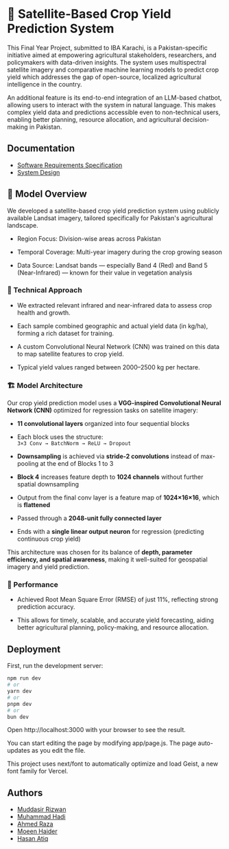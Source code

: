 
# 🌾 Satellite-Based Crop Yield Prediction System

This Final Year Project, submitted to IBA Karachi, is a Pakistan-specific initiative aimed at empowering agricultural stakeholders, researchers, and policymakers with data-driven insights. The system uses multispectral satellite imagery and comparative machine learning models to predict crop yield which addresses the gap of open-source, localized agricultural intelligence in the country.

An additional feature is its end-to-end integration of an LLM-based chatbot, allowing users to interact with the system in natural language. This makes complex yield data and predictions accessible even to non-technical users, enabling better planning, resource allocation, and agricultural decision-making in Pakistan.

## Documentation

- [Software Requirements Specification](https://www.overleaf.com/read/wjrczkthrrpc#1c0eb4)
- [System Design](https://www.overleaf.com/read/hnnxdkxhwyjt#e40bdf)


## 🧠 Model Overview
We developed a satellite-based crop yield prediction system using publicly available Landsat imagery, tailored specifically for Pakistan's agricultural landscape.

- Region Focus: Division-wise areas across Pakistan

- Temporal Coverage: Multi-year imagery during the crop growing season

- Data Source: Landsat bands — especially Band 4 (Red) and Band 5 (Near-Infrared) — known for their value in vegetation analysis

### 🔧 Technical Approach
- We extracted relevant infrared and near-infrared data to assess crop health and growth.

- Each sample combined geographic and actual yield data (in kg/ha), forming a rich dataset for training.

- A custom Convolutional Neural Network (CNN) was trained on this data to map satellite features to crop yield.

- Typical yield values ranged between 2000–2500 kg per hectare.

### 🏗️ Model Architecture

Our crop yield prediction model uses a **VGG-inspired Convolutional Neural Network (CNN)** optimized for regression tasks on satellite imagery:

- **11 convolutional layers** organized into four sequential blocks  
- Each block uses the structure:  
  `3×3 Conv → BatchNorm → ReLU → Dropout`

- **Downsampling** is achieved via **stride‑2 convolutions** instead of max-pooling at the end of Blocks 1 to 3  
- **Block 4** increases feature depth to **1024 channels** without further spatial downsampling  
- Output from the final conv layer is a feature map of **1024×16×16**, which is **flattened**  
- Passed through a **2048-unit fully connected layer**  
- Ends with a **single linear output neuron** for regression (predicting continuous crop yield)

This architecture was chosen for its balance of **depth, parameter efficiency, and spatial awareness**, making it well-suited for geospatial imagery and yield prediction.

### 🎯 Performance
- Achieved Root Mean Square Error (RMSE) of just 11%, reflecting strong prediction accuracy.

- This allows for timely, scalable, and accurate yield forecasting, aiding better agricultural planning, policy-making, and resource allocation.




## Deployment

First, run the development server:

```bash
npm run dev
# or
yarn dev
# or
pnpm dev
# or
bun dev

```

Open http://localhost:3000 with your browser to see the result.

You can start editing the page by modifying app/page.js. The page auto-updates as you edit the file.

This project uses next/font to automatically optimize and load Geist, a new font family for Vercel.

## Authors

- [Muddasir Rizwan](https://github.com/Muddasirr)
- [Muhammad Hadi](https://github.com/Theycallmeinsane)
- [Ahmed Raza](https://github.com/Ahmeddraaza)
- [Moeen Haider](https://github.com/MoeenH)
- [Hasan Atiq](https://github.com)




